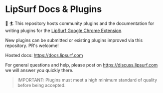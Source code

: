 # LipSurf Docs & Plugins
:lips: :surfer:
This repository hosts community plugins and the documentation for writing plugins for the [LipSurf Google Chrome Extension](https://chrome.google.com/webstore/detail/lipsurf/lnnmjmalakahagblkkcnjkoaihlfglon).

New plugins can be submitted or existing plugins improved via this repository. PR's welcome!

Hosted docs: <https://docs.lipsurf.com>

For general questions and help, please post on <https://discuss.lipsurf.com> we will answer you quickly there.


> IMPORTANT: Plugins must meet a high minimum standard of quality before being accepted.
